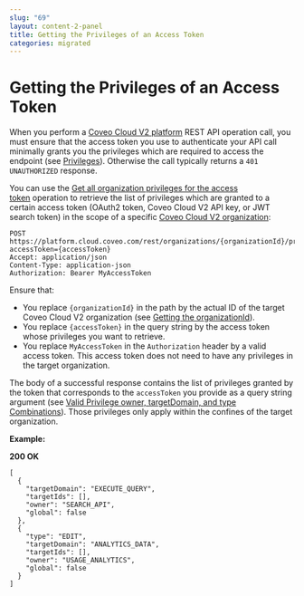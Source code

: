 ```yaml
---
slug: "69"
layout: content-2-panel
title: Getting the Privileges of an Access Token
categories: migrated
---
```


# Getting the Privileges of an Access Token

When you perform a [Coveo Cloud V2 platform](Glossary_37585054.html#Glossary-C) REST API operation call, you must ensure that the access token you use to authenticate your API call minimally grants you the privileges which are required to access the endpoint (see [Privileges](http://www.coveo.com/go?dest=cloudhelp&lcid=9&context=300)). Otherwise the call typically returns a `401 UNAUTHORIZED` response.

You can use the [Get all organization privileges for the access token](https://platform.cloud.coveo.com/docs?api=AuthorizationServer#!/Organization32Privileges/rest_organizations_paramId_privileges_token_post) operation to retrieve the list of privileges which are granted to a certain access token (OAuth2 token, Coveo Cloud V2 API key, or JWT search token) in the scope of a specific [Coveo Cloud V2 organization](Glossary_37585054.html#Glossary-CoveoCloudV2O):

```
POST https://platform.cloud.coveo.com/rest/organizations/{organizationId}/privileges/token?accessToken={accessToken}
Accept: application/json
Content-Type: application-json
Authorization: Bearer MyAccessToken
```

Ensure that:

-   You replace `{organizationId}` in the path by the actual ID of the target Coveo Cloud V2 organization (see [Getting the organizationId](https://developers.coveo.com/display/CloudPlatform/Getting+the+organizationId)).
-   You replace `{accessToken}` in the query string by the access token whose privileges you want to retrieve.
-   You replace `MyAccessToken` in the `Authorization` header by a valid access token. This access token does not need to have any privileges in the target organization.

The body of a successful response contains the list of privileges granted by the token that corresponds to the `accessToken` you provide as a query string argument (see [Valid Privilege owner, targetDomain, and type Combinations](Valid_Privilege_owner,_targetDomain,_and_type_Combinations)). Those privileges only apply within the confines of the target organization.

**Example:**

**200 OK**

```
[
  {
    "targetDomain": "EXECUTE_QUERY",
    "targetIds": [],
    "owner": "SEARCH_API",
    "global": false
  },
  {
    "type": "EDIT",
    "targetDomain": "ANALYTICS_DATA",
    "targetIds": [],
    "owner": "USAGE_ANALYTICS",
    "global": false
  }
]
```


